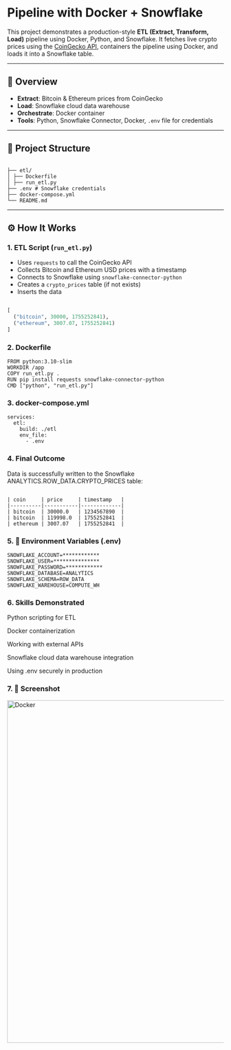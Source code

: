 # Pipeline with Docker + Snowflake

This project demonstrates a production-style **ETL (Extract, Transform, Load)** pipeline using Docker, Python, and Snowflake. It fetches live crypto prices using the [CoinGecko API](https://www.coingecko.com/), containers the pipeline using Docker, and loads it into a Snowflake table.

---

## 📌 Overview

- **Extract**: Bitcoin & Ethereum prices from CoinGecko
- **Load**: Snowflake cloud data warehouse
- **Orchestrate**: Docker container
- **Tools**: Python, Snowflake Connector, Docker, `.env` file for credentials

---

## 📂 Project Structure
```

├── etl/
│ ├── Dockerfile
│ ├── run_etl.py
├── .env # Snowflake credentials
├── docker-compose.yml
└── README.md

```


---

## ⚙️ How It Works

### 1. **ETL Script** (`run_etl.py`)

- Uses `requests` to call the CoinGecko API
- Collects Bitcoin and Ethereum USD prices with a timestamp
- Connects to Snowflake using `snowflake-connector-python`
- Creates a `crypto_prices` table (if not exists)
- Inserts the data

```python

[
  ("bitcoin", 30000, 1755252841),
  ("ethereum", 3007.07, 1755252841)
]

```
### 2. **Dockerfile** 

```
FROM python:3.10-slim
WORKDIR /app
COPY run_etl.py .
RUN pip install requests snowflake-connector-python
CMD ["python", "run_etl.py"]
```

### 3. **docker-compose.yml** 

```
services:
  etl:
    build: ./etl
    env_file:
      - .env

```
### 4. **Final Outcome**  
Data is successfully written to the Snowflake ANALYTICS.ROW_DATA.CRYPTO_PRICES table:

```

| coin     | price     | timestamp   |
|----------|-----------|-------------|
| bitcoin  | 30000.0   | 1234567890  |
| bitcoin  | 119998.0  | 1755252841  |
| ethereum | 3007.07   | 1755252841  |

```


### 5. **🔐 Environment Variables (.env)** 

```
SNOWFLAKE_ACCOUNT=************
SNOWFLAKE_USER=***************
SNOWFLAKE_PASSWORD=************
SNOWFLAKE_DATABASE=ANALYTICS
SNOWFLAKE_SCHEMA=ROW_DATA
SNOWFLAKE_WAREHOUSE=COMPUTE_WH

```

### 6. **Skills Demonstrated** 

Python scripting for ETL

Docker containerization

Working with external APIs

Snowflake cloud data warehouse integration

Using .env securely in production

### 7. **📸 Screenshot** 

<img width="1462" height="796" alt="Docker" src="https://github.com/user-attachments/assets/fea82330-2a8f-45e3-b7c3-e5a98ffca030" />

